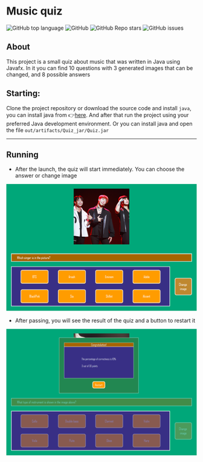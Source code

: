 # Music quiz

![GitHub top language](https://img.shields.io/github/languages/top/NewMrPotato/Music-Quiz)
![GitHub](https://img.shields.io/github/license/NewMrPotato/Music-Quiz)
![GitHub Repo stars](https://img.shields.io/github/stars/NewMrPotato/Music-Quiz)
![GitHub issues](https://img.shields.io/github/issues/NewMrPotato/Music-Quiz)

## About

This project is a small quiz about music that was written in Java using Javafx. In it you can find 10 questions with 3 generated images that can be changed, and 8 possible answers
## Starting:

Clone the project repository or download the source code and install `java`, you can install java from :point_right:[here](https://www.oracle.com/java/technologies/downloads/). And after that run the project using your preferred Java development environment. Or you can install java and open the file `out/artifacts/Quiz_jar/Quiz.jar`

___

## Running

- After the launch, the quiz will start immediately. You can choose the answer or change image

![1](images/readme/1.PNG)

- After passing, you will see the result of the quiz and a button to restart it

![2](images/readme/2.PNG)


